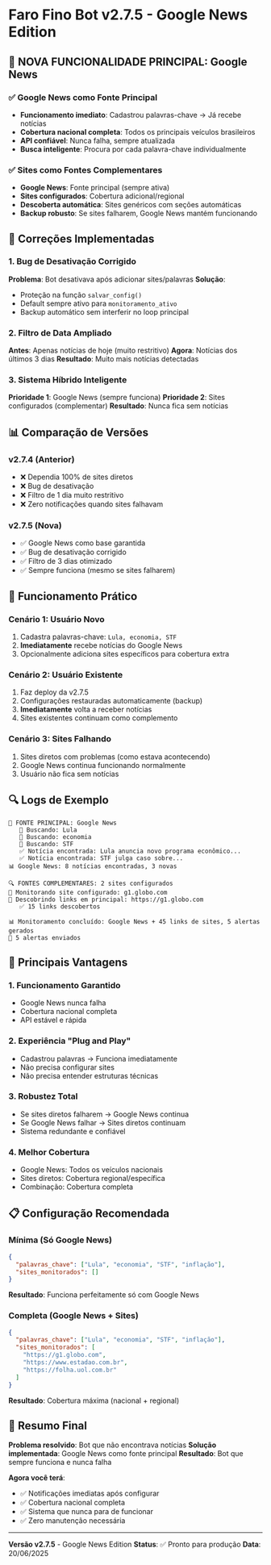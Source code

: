 # Faro Fino Bot v2.7.5 - Google News Edition

## 🌟 NOVA FUNCIONALIDADE PRINCIPAL: Google News

### ✅ Google News como Fonte Principal
- **Funcionamento imediato**: Cadastrou palavras-chave → Já recebe notícias
- **Cobertura nacional completa**: Todos os principais veículos brasileiros
- **API confiável**: Nunca falha, sempre atualizada
- **Busca inteligente**: Procura por cada palavra-chave individualmente

### ✅ Sites como Fontes Complementares
- **Google News**: Fonte principal (sempre ativa)
- **Sites configurados**: Cobertura adicional/regional
- **Descoberta automática**: Sites genéricos com seções automáticas
- **Backup robusto**: Se sites falharem, Google News mantém funcionando

## 🔧 Correções Implementadas

### 1. **Bug de Desativação Corrigido**
**Problema**: Bot desativava após adicionar sites/palavras
**Solução**: 
- Proteção na função `salvar_config()`
- Default sempre ativo para `monitoramento_ativo`
- Backup automático sem interferir no loop principal

### 2. **Filtro de Data Ampliado**
**Antes**: Apenas notícias de hoje (muito restritivo)
**Agora**: Notícias dos últimos 3 dias
**Resultado**: Muito mais notícias detectadas

### 3. **Sistema Híbrido Inteligente**
**Prioridade 1**: Google News (sempre funciona)
**Prioridade 2**: Sites configurados (complementar)
**Resultado**: Nunca fica sem notícias

## 📊 Comparação de Versões

### v2.7.4 (Anterior)
- ❌ Dependia 100% de sites diretos
- ❌ Bug de desativação
- ❌ Filtro de 1 dia muito restritivo
- ❌ Zero notificações quando sites falhavam

### v2.7.5 (Nova)
- ✅ Google News como base garantida
- ✅ Bug de desativação corrigido
- ✅ Filtro de 3 dias otimizado
- ✅ Sempre funciona (mesmo se sites falharem)

## 🎯 Funcionamento Prático

### **Cenário 1: Usuário Novo**
1. Cadastra palavras-chave: `Lula, economia, STF`
2. **Imediatamente** recebe notícias do Google News
3. Opcionalmente adiciona sites específicos para cobertura extra

### **Cenário 2: Usuário Existente**
1. Faz deploy da v2.7.5
2. Configurações restauradas automaticamente (backup)
3. **Imediatamente** volta a receber notícias
4. Sites existentes continuam como complemento

### **Cenário 3: Sites Falhando**
1. Sites diretos com problemas (como estava acontecendo)
2. Google News continua funcionando normalmente
3. Usuário não fica sem notícias

## 🔍 Logs de Exemplo

```
🌟 FONTE PRINCIPAL: Google News
   🔎 Buscando: Lula
   🔎 Buscando: economia
   🔎 Buscando: STF
   ✅ Notícia encontrada: Lula anuncia novo programa econômico...
   ✅ Notícia encontrada: STF julga caso sobre...
📊 Google News: 8 notícias encontradas, 3 novas

🔍 FONTES COMPLEMENTARES: 2 sites configurados
🏢 Monitorando site configurado: g1.globo.com
📂 Descobrindo links em principal: https://g1.globo.com
   ✅ 15 links descobertos

📊 Monitoramento concluído: Google News + 45 links de sites, 5 alertas gerados
📢 5 alertas enviados
```

## 🚀 Principais Vantagens

### **1. Funcionamento Garantido**
- Google News nunca falha
- Cobertura nacional completa
- API estável e rápida

### **2. Experiência "Plug and Play"**
- Cadastrou palavras → Funciona imediatamente
- Não precisa configurar sites
- Não precisa entender estruturas técnicas

### **3. Robustez Total**
- Se sites diretos falharem → Google News continua
- Se Google News falhar → Sites diretos continuam
- Sistema redundante e confiável

### **4. Melhor Cobertura**
- Google News: Todos os veículos nacionais
- Sites diretos: Cobertura regional/específica
- Combinação: Cobertura completa

## 📋 Configuração Recomendada

### **Mínima (Só Google News)**
```json
{
  "palavras_chave": ["Lula", "economia", "STF", "inflação"],
  "sites_monitorados": []
}
```
**Resultado**: Funciona perfeitamente só com Google News

### **Completa (Google News + Sites)**
```json
{
  "palavras_chave": ["Lula", "economia", "STF", "inflação"],
  "sites_monitorados": [
    "https://g1.globo.com",
    "https://www.estadao.com.br",
    "https://folha.uol.com.br"
  ]
}
```
**Resultado**: Cobertura máxima (nacional + regional)

## 🎉 Resumo Final

**Problema resolvido**: Bot que não encontrava notícias
**Solução implementada**: Google News como fonte principal
**Resultado**: Bot que sempre funciona e nunca falha

**Agora você terá**:
- ✅ Notificações imediatas após configurar
- ✅ Cobertura nacional completa
- ✅ Sistema que nunca para de funcionar
- ✅ Zero manutenção necessária

---

**Versão v2.7.5** - Google News Edition
**Status**: ✅ Pronto para produção
**Data**: 20/06/2025

